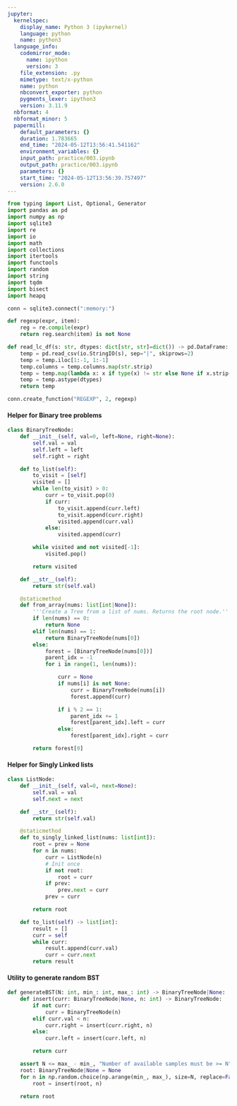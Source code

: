 ```yaml
---
jupyter:
  kernelspec:
    display_name: Python 3 (ipykernel)
    language: python
    name: python3
  language_info:
    codemirror_mode:
      name: ipython
      version: 3
    file_extension: .py
    mimetype: text/x-python
    name: python
    nbconvert_exporter: python
    pygments_lexer: ipython3
    version: 3.11.9
  nbformat: 4
  nbformat_minor: 5
  papermill:
    default_parameters: {}
    duration: 1.783665
    end_time: "2024-05-12T13:56:41.541162"
    environment_variables: {}
    input_path: practice/003.ipynb
    output_path: practice/003.ipynb
    parameters: {}
    start_time: "2024-05-12T13:56:39.757497"
    version: 2.6.0
---
```


<div id="829c6a0a" class="cell code" execution_count="1"
execution="{&quot;iopub.execute_input&quot;:&quot;2024-05-12T13:56:40.918215Z&quot;,&quot;iopub.status.busy&quot;:&quot;2024-05-12T13:56:40.917764Z&quot;,&quot;iopub.status.idle&quot;:&quot;2024-05-12T13:56:41.283268Z&quot;,&quot;shell.execute_reply&quot;:&quot;2024-05-12T13:56:41.282730Z&quot;}"
papermill="{&quot;duration&quot;:0.370019,&quot;end_time&quot;:&quot;2024-05-12T13:56:41.284733&quot;,&quot;exception&quot;:false,&quot;start_time&quot;:&quot;2024-05-12T13:56:40.914714&quot;,&quot;status&quot;:&quot;completed&quot;}"
tags="[]">

``` python
from typing import List, Optional, Generator
import pandas as pd
import numpy as np
import sqlite3
import re
import io
import math
import collections
import itertools
import functools
import random
import string
import tqdm
import bisect
import heapq

conn = sqlite3.connect(":memory:")

def regexp(expr, item):
    reg = re.compile(expr)
    return reg.search(item) is not None

def read_lc_df(s: str, dtypes: dict[str, str]=dict()) -> pd.DataFrame:
    temp = pd.read_csv(io.StringIO(s), sep="|", skiprows=2)
    temp = temp.iloc[1:-1, 1:-1]
    temp.columns = temp.columns.map(str.strip)
    temp = temp.map(lambda x: x if type(x) != str else None if x.strip() == 'null' else x.strip())
    temp = temp.astype(dtypes)
    return temp

conn.create_function("REGEXP", 2, regexp)
```

</div>

<div id="48286fb2" class="cell markdown"
papermill="{&quot;duration&quot;:1.335e-3,&quot;end_time&quot;:&quot;2024-05-12T13:56:41.287750&quot;,&quot;exception&quot;:false,&quot;start_time&quot;:&quot;2024-05-12T13:56:41.286415&quot;,&quot;status&quot;:&quot;completed&quot;}"
tags="[]">

#### Helper for Binary tree problems

</div>

<div id="d4eafef6" class="cell code" execution_count="2"
execution="{&quot;iopub.execute_input&quot;:&quot;2024-05-12T13:56:41.291714Z&quot;,&quot;iopub.status.busy&quot;:&quot;2024-05-12T13:56:41.291115Z&quot;,&quot;iopub.status.idle&quot;:&quot;2024-05-12T13:56:41.298521Z&quot;,&quot;shell.execute_reply&quot;:&quot;2024-05-12T13:56:41.297998Z&quot;}"
lines_to_next_cell="1"
papermill="{&quot;duration&quot;:1.0556e-2,&quot;end_time&quot;:&quot;2024-05-12T13:56:41.299589&quot;,&quot;exception&quot;:false,&quot;start_time&quot;:&quot;2024-05-12T13:56:41.289033&quot;,&quot;status&quot;:&quot;completed&quot;}"
tags="[]">

``` python
class BinaryTreeNode:
    def __init__(self, val=0, left=None, right=None):
        self.val = val
        self.left = left
        self.right = right

    def to_list(self):
        to_visit = [self]
        visited = []
        while len(to_visit) > 0:
            curr = to_visit.pop(0)
            if curr:
                to_visit.append(curr.left)
                to_visit.append(curr.right)
                visited.append(curr.val)
            else:
                visited.append(curr)

        while visited and not visited[-1]:
            visited.pop()

        return visited

    def __str__(self):
        return str(self.val)

    @staticmethod
    def from_array(nums: list[int|None]):
        '''Create a Tree from a list of nums. Returns the root node.'''
        if len(nums) == 0:
            return None
        elif len(nums) == 1:
            return BinaryTreeNode(nums[0])
        else:
            forest = [BinaryTreeNode(nums[0])]
            parent_idx = -1
            for i in range(1, len(nums)):

                curr = None
                if nums[i] is not None:
                    curr = BinaryTreeNode(nums[i])
                    forest.append(curr)

                if i % 2 == 1:
                    parent_idx += 1
                    forest[parent_idx].left = curr
                else:
                    forest[parent_idx].right = curr

        return forest[0]
```

</div>

<div id="986c0064" class="cell markdown"
papermill="{&quot;duration&quot;:1.341e-3,&quot;end_time&quot;:&quot;2024-05-12T13:56:41.302242&quot;,&quot;exception&quot;:false,&quot;start_time&quot;:&quot;2024-05-12T13:56:41.300901&quot;,&quot;status&quot;:&quot;completed&quot;}"
tags="[]">

#### Helper for Singly Linked lists

</div>

<div id="cccf3cca" class="cell code" execution_count="3"
execution="{&quot;iopub.execute_input&quot;:&quot;2024-05-12T13:56:41.305744Z&quot;,&quot;iopub.status.busy&quot;:&quot;2024-05-12T13:56:41.305366Z&quot;,&quot;iopub.status.idle&quot;:&quot;2024-05-12T13:56:41.309669Z&quot;,&quot;shell.execute_reply&quot;:&quot;2024-05-12T13:56:41.309187Z&quot;}"
lines_to_next_cell="1"
papermill="{&quot;duration&quot;:7.292e-3,&quot;end_time&quot;:&quot;2024-05-12T13:56:41.310797&quot;,&quot;exception&quot;:false,&quot;start_time&quot;:&quot;2024-05-12T13:56:41.303505&quot;,&quot;status&quot;:&quot;completed&quot;}"
tags="[]">

``` python
class ListNode:
    def __init__(self, val=0, next=None):
        self.val = val
        self.next = next

    def __str__(self):
        return str(self.val)

    @staticmethod
    def to_singly_linked_list(nums: list[int]):
        root = prev = None
        for n in nums:
            curr = ListNode(n)
            # Init once
            if not root:
                root = curr
            if prev:
                prev.next = curr
            prev = curr

        return root

    def to_list(self) -> list[int]:
        result = []
        curr = self
        while curr:
            result.append(curr.val)
            curr = curr.next
        return result
```

</div>

<div id="3306cb42" class="cell markdown"
papermill="{&quot;duration&quot;:1.343e-3,&quot;end_time&quot;:&quot;2024-05-12T13:56:41.313473&quot;,&quot;exception&quot;:false,&quot;start_time&quot;:&quot;2024-05-12T13:56:41.312130&quot;,&quot;status&quot;:&quot;completed&quot;}"
tags="[]">

#### Utility to generate random BST

</div>

<div id="8a9a7fb1" class="cell code" execution_count="4"
execution="{&quot;iopub.execute_input&quot;:&quot;2024-05-12T13:56:41.317213Z&quot;,&quot;iopub.status.busy&quot;:&quot;2024-05-12T13:56:41.316745Z&quot;,&quot;iopub.status.idle&quot;:&quot;2024-05-12T13:56:41.320916Z&quot;,&quot;shell.execute_reply&quot;:&quot;2024-05-12T13:56:41.320442Z&quot;}"
papermill="{&quot;duration&quot;:7.268e-3,&quot;end_time&quot;:&quot;2024-05-12T13:56:41.322059&quot;,&quot;exception&quot;:false,&quot;start_time&quot;:&quot;2024-05-12T13:56:41.314791&quot;,&quot;status&quot;:&quot;completed&quot;}"
tags="[]">

``` python
def generateBST(N: int, min_: int, max_: int) -> BinaryTreeNode|None:
    def insert(curr: BinaryTreeNode|None, n: int) -> BinaryTreeNode:
        if not curr:
            curr = BinaryTreeNode(n)
        elif curr.val < n:
            curr.right = insert(curr.right, n)
        else:
            curr.left = insert(curr.left, n)

        return curr

    assert N <= max_ - min_, "Number of available samples must be >= N"
    root: BinaryTreeNode|None = None
    for n in np.random.choice(np.arange(min_, max_), size=N, replace=False):
        root = insert(root, n)

    return root
```

</div>

<div id="768005d2" class="cell code"
papermill="{&quot;duration&quot;:1.324e-3,&quot;end_time&quot;:&quot;2024-05-12T13:56:41.324778&quot;,&quot;exception&quot;:false,&quot;start_time&quot;:&quot;2024-05-12T13:56:41.323454&quot;,&quot;status&quot;:&quot;completed&quot;}"
tags="[]">

``` python
```

</div>
